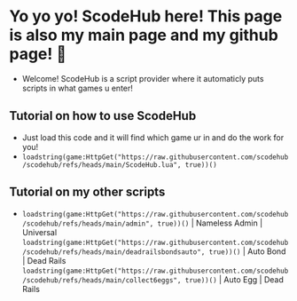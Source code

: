 # Yo yo yo! ScodeHub here! This page is also my main page and my github page! 👋
- Welcome! ScodeHub is a script provider where it automaticly puts scripts in what games u enter!
## Tutorial on how to use ScodeHub
- Just load this code and it will find which game ur in and do the work for you!
- `loadstring(game:HttpGet("https://raw.githubusercontent.com/scodehub/scodehub/refs/heads/main/ScodeHub.lua", true))()`
## Tutorial on my other scripts
- `loadstring(game:HttpGet("https://raw.githubusercontent.com/scodehub/scodehub/refs/heads/main/admin", true))()` | Nameless Admin | Universal
`loadstring(game:HttpGet("https://raw.githubusercontent.com/scodehub/scodehub/refs/heads/main/deadrailsbondsauto", true))()` | Auto Bond | Dead Rails
`loadstring(game:HttpGet("https://raw.githubusercontent.com/scodehub/scodehub/refs/heads/main/collect6eggs", true))()` | Auto Egg | Dead Rails
<!--
**scodehub/scodehub** is a ✨ _special_ ✨ repository because its `README.md` (this file) appears on your GitHub profile.

Here are some ideas to get you started:

- 🔭 I’m currently working on ...
- 🌱 I’m currently learning ...
- 👯 I’m looking to collaborate on ...
- 🤔 I’m looking for help with ...
- 💬 Ask me about ...
- 📫 How to reach me: ...
- 😄 Pronouns: ...
- ⚡ Fun fact: ...
-->
